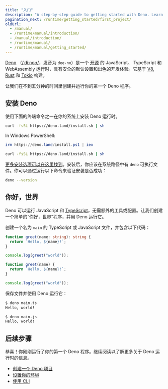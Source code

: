 ```yaml
---
title: "入门"
description: "A step-by-step guide to getting started with Deno. Learn how to install Deno, create your first program, and understand the basics of this secure JavaScript, TypeScript, and WebAssembly runtime."
pagination_next: /runtime/getting_started/first_project/
oldUrl:
  - /manual/
  - /runtime/manual/introduction/
  - /manual/introduction/
  - /runtime/manual/
  - /runtime/manual/getting_started/
---
```


[Deno](https://deno.com)
（[/ˈdiːnoʊ/](https://ipa-reader.com/?text=%CB%88di%CB%90no%CA%8A)，发音为
`dee-no`）是一个
[开源](https://github.com/denoland/deno/blob/main/LICENSE.md) 的 JavaScript、
TypeScript 和 WebAssembly 运行时，具有安全的默认设置和出色的开发体验。它基于 [V8](https://v8.dev/),
[Rust](https://www.rust-lang.org/zh-CN/) 和 [Tokio](https://tokio.rs/) 构建。

让我们在不到五分钟的时间里创建并运行你的第一个 Deno 程序。

## 安装 Deno

使用下面的终端命令之一在你的系统上安装 Deno 运行时。

<deno-tabs group-id="operating-systems">
<deno-tab value="mac" label="macOS" default>

```sh
curl -fsSL https://deno.land/install.sh | sh
```

</deno-tab>
<deno-tab value="windows" label="Windows">

In Windows PowerShell:

```powershell
irm https://deno.land/install.ps1 | iex
```

</deno-tab>
<deno-tab value="linux" label="Linux">

```sh
curl -fsSL https://deno.land/install.sh | sh
```

</deno-tab>
</deno-tabs>

[更多安装选项可以在这里找到](/runtime/getting_started/installation/)。安装后，你应该在系统路径中有 `deno` 可执行文件。你可以通过运行以下命令来验证安装是否成功：

```sh
deno --version
```

## 你好，世界

Deno 可以运行 JavaScript 和 [TypeScript](https://www.typescriptlang.org/zh/)，无需额外的工具或配置。让我们创建一个简单的“你好，世界”程序，并用 Deno 运行它。

创建一个名为 `main` 的 TypeScript 或 JavaScript 文件，并包含以下代码：

<deno-tabs group-id="code">
<deno-tab value="TypeScript" label="TypeScript" default>

```ts title="main.ts"
function greet(name: string): string {
  return `Hello, ${name}!`;
}

console.log(greet("world"));
```

</deno-tab>
<deno-tab value="JavaScript" label="JavaScript">

```js title="main.js"
function greet(name) {
  return `Hello, ${name}!`;
}

console.log(greet("world"));
```

</deno-tab>
</deno-tabs>

保存文件并使用 Deno 运行它：

<deno-tabs group-id="commands">
<deno-tab value="ts" label="main.ts" default>

```sh
$ deno main.ts
Hello, world!
```

</deno-tab>
<deno-tab value="js" label="main.js">

```sh
$ deno main.js
Hello, world!
```

</deno-tab >
</deno-tabs>

## 后续步骤

恭喜！你刚刚运行了你的第一个 Deno 程序。继续阅读以了解更多关于 Deno 运行时的信息。

- [创建一个 Deno 项目](/runtime/getting_started/first_project/)
- [设置你的环境](/runtime/getting_started/setup_your_environment/)
- [使用 CLI](/runtime/getting_started/command_line_interface)
